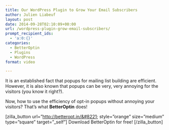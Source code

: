 ```yaml
---
title: Our WordPress Plugin to Grow Your Email Subscribers
author: Julien Liabeuf
layout: post
date: 2014-09-28T02:10:09+00:00
url: /wordpress-plugin-grow-email-subscribers/
prompt_recipient_ids:
  - 'a:0:{}'
categories:
  - BetterOptin
  - Plugins
  - WordPress
format: video

---
```

It is an established fact that popups for mailing list building are efficient. However, it is also known that popups can be very, very annoying for the visitors (you know it right?).

Now, how to use the efficiency of opt-in popups without annoying your visitors? That&#8217;s what **BetterOptin** does!

[zilla\_button url=&#8221;http://betteropt.in/&#8221; style=&#8221;orange&#8221; size=&#8221;medium&#8221; type=&#8221;square&#8221; target=&#8221;\_self&#8221;] Download BetterOptin for free! [/zilla_button]